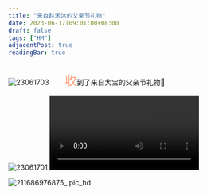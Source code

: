 ```yaml
---
title: "来自赵禾沐的父亲节礼物"
date: 2023-06-17T09:01:00+08:00
draft: false
tags: ["HM"]
adjacentPost: true
readingBar: true
---
```

![23061703](https://cdn.jsdelivr.net/gh/tosspi/mumu@main/uPic/23061703.PNG)
&emsp;&emsp;<font size=5 color=#ffa07a>收</font>到了来自大宝的父亲节礼物🎁
<br>

![23061701](https://cdn.jsdelivr.net/gh/tosspi/mumu@main/uPic/23061701.JPEG)
<video src="https://cdn.jsdelivr.net/gh/tosspi/mumu@main/uPic/113_1686978246.mp4" controls></video>
<br>

![211686976875_.pic_hd](https://cdn.jsdelivr.net/gh/tosspi/mumu@main/uPic/211686976875_.pic_hd.jpg)
